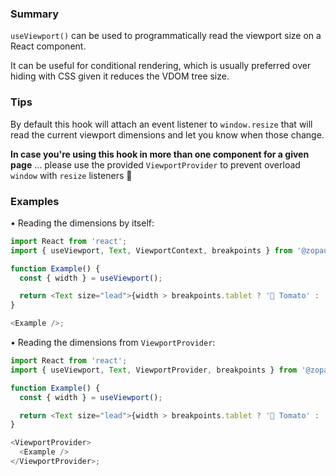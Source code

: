 ### Summary

`useViewport()` can be used to programmatically read the viewport size on a React component.

It can be useful for conditional rendering, which is usually preferred over hiding with CSS given it reduces the VDOM tree size.

### Tips

By default this hook will attach an event listener to `window.resize` that will read the current viewport dimensions and let you know when those change.

**In case you're using this hook in more than one component for a given page** ... please use the provided `ViewportProvider` to prevent overload `window` with `resize` listeners 🚨

### Examples

• Reading the dimensions by itself:

```js
import React from 'react';
import { useViewport, Text, ViewportContext, breakpoints } from '@zopauk/react-components';

function Example() {
  const { width } = useViewport();

  return <Text size="lead">{width > breakpoints.tablet ? '🍅 Tomato' : '🥔 Potato'}</Text>;
}

<Example />;
```

• Reading the dimensions from `ViewportProvider`:

```js
import React from 'react';
import { useViewport, Text, ViewportProvider, breakpoints } from '@zopauk/react-components';

function Example() {
  const { width } = useViewport();

  return <Text size="lead">{width > breakpoints.tablet ? '🍅 Tomato' : '🥔 Potato'}</Text>;
}

<ViewportProvider>
  <Example />
</ViewportProvider>;
```
